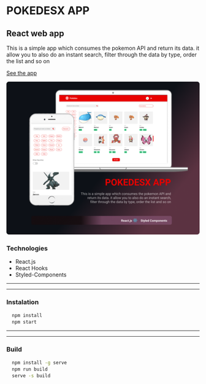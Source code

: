 # POKEDESX APP
## React web app
This is a simple app which consumes the pokemon API and return its data. it allow you to also do an instant search, filter through the data by type, order the list and so on

[See the app](https://mcmpokedex.herokuapp.com)

![RE](RE.png)

### Technologies
* React.js
* React Hooks
* Styled-Components

---
---

### Instalation
```Bash
  npm install
  npm start
``` 

---
---

### Build
```Bash
  npm install -g serve
  npm run build
  serve -s build
```
